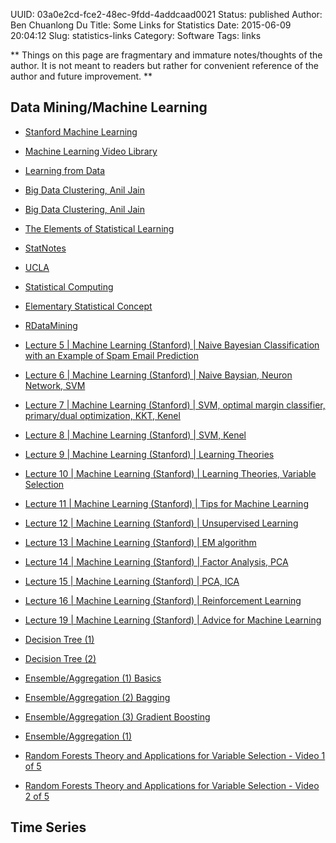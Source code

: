 UUID: 03a0e2cd-fce2-48ec-9fdd-4addcaad0021
Status: published
Author: Ben Chuanlong Du
Title: Some Links for Statistics
Date: 2015-06-09 20:04:12
Slug: statistics-links
Category: Software
Tags: links

**
Things on this page are fragmentary and immature notes/thoughts of the author. 
It is not meant to readers but rather for convenient reference of the author and future improvement.
**
 

## Data Mining/Machine Learning
- [Stanford Machine Learning](http://www.holehouse.org/mlclass/)  
- [Machine Learning Video Library](http://work.caltech.edu/library/index.html)  
- [Learning from Data](http://work.caltech.edu/telecourse.html)  
- [Big Data Clustering, Anil Jain](http://videolectures.net/single_jain_bigdata/)  
- [Big Data Clustering, Anil Jain](http://www.youtube.com/watch?v=nL55ixBbcMU)  
- [The Elements of Statistical Learning](http://www.stanford.edu/~hastie/Papers/ESLII.pdf)  
- [StatNotes](http://faculty.chass.ncsu.edu/garson/PA765/statnote.htm)  
- [UCLA](http://www.ats.ucla.edu/stat/stata/whatstat/default.htm)  
- [Statistical Computing](http://www.ats.ucla.edu/stat/)  
- [Elementary Statistical Concept](http://www.statsoft.com/textbook/elementary-statistics-concepts/)  
- [RDataMining](http://www.rdatamining.com/)



- [Lecture 5 | Machine Learning (Stanford) | Naive Bayesian Classification with an Example of Spam Email Prediction](https://www.youtube.com/watch?v=qRJ3GKMOFrE)  
- [Lecture 6 | Machine Learning (Stanford) | Naive Baysian, Neuron Network, SVM](https://www.youtube.com/watch?v=qyyJKd-zXRE)  
- [Lecture 7 | Machine Learning (Stanford) | SVM, optimal margin classifier, primary/dual optimization, KKT, Kenel](https://www.youtube.com/watch?v=s8B4A5ubw6c)  
- [Lecture 8 | Machine Learning (Stanford) | SVM, Kenel](https://www.youtube.com/watch?v=bUv9bfMPMb4)  
- [Lecture 9 | Machine Learning (Stanford) | Learning Theories](https://www.youtube.com/watch?v=tojaGtMPo5U)  
- [Lecture 10 | Machine Learning (Stanford) | Learning Theories, Variable Selection](https://www.youtube.com/watch?v=0kWZoyNRxTY)  
- [Lecture 11 | Machine Learning (Stanford) | Tips for Machine Learning](https://www.youtube.com/watch?v=sQ8T9b-uGVE)  
- [Lecture 12 | Machine Learning (Stanford) | Unsupervised Learning](https://www.youtube.com/watch?v=ZZGTuAkF-Hw)  
- [Lecture 13 | Machine Learning (Stanford) | EM algorithm](https://www.youtube.com/watch?v=LBtuYU-HfUg)  
- [Lecture 14 | Machine Learning (Stanford) | Factor Analysis, PCA](https://www.youtube.com/watch?v=ey2PE5xi9-A)  
- [Lecture 15 | Machine Learning (Stanford) | PCA, ICA](https://www.youtube.com/watch?v=QGd06MTRMHs)  
- [Lecture 16 | Machine Learning (Stanford) | Reinforcement Learning](https://www.youtube.com/watch?v=RtxI449ZjSc)  

- [Lecture 19 | Machine Learning (Stanford) | Advice for Machine Learning](https://www.youtube.com/watch?v=UFH5ibWnA7g)
- [Decision Tree (1)](https://www.youtube.com/watch?v=WOOTNBxbi8c)  
- [Decision Tree (2)](https://www.youtube.com/watch?v=U2A-g6-Prrs)  
- [Ensemble/Aggregation (1) Basics](https://www.youtube.com/watch?v=Yvn3--rIdZg)  
- [Ensemble/Aggregation (2) Bagging](https://www.youtube.com/watch?v=Yvn3--rIdZg)  
- [Ensemble/Aggregation (3) Gradient Boosting](https://www.youtube.com/watch?v=Yvn3--rIdZg)  
- [Ensemble/Aggregation (1)](https://www.youtube.com/watch?v=Yvn3--rIdZg)  


- [Random Forests Theory and Applications for Variable Selection - Video 1 of 5](https://www.youtube.com/watch?v=IO7F1-PlKNM)
- [Random Forests Theory and Applications for Variable Selection - Video 2 of 5](https://www.youtube.com/watch?v=cQrvTYVN0ko)




## Time Series

